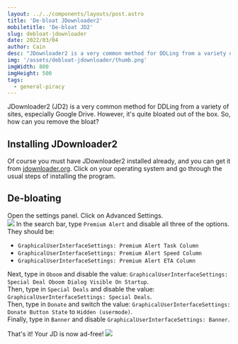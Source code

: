 ```yaml
---
layout: ../../components/layouts/post.astro
title: 'De-bloat JDownloader2'
mobiletitle: 'De-bloat JD2'
slug: debloat-jdownloader
date: 2022/03/04
author: Cain
desc: "JDownloader2 is a very common method for DDLing from a variety of sites, especially Google Drive. However, it's quite bloated out of the box. So, how can you remove the bloat?"
img: '/assets/debloat-jdownloader/thumb.png'
imgWidth: 800
imgHeight: 500
tags:
  - general-piracy
---
```


JDownloader2 (JD2) is a very common method for DDLing from a variety of sites, especially Google Drive. However, it's quite bloated out of the box. So, how can you remove the bloat?

## Installing JDownloader2

Of course you must have JDownloader2 installed already, and you can get it from [jdownloader.org](https://jdownloader.org/jdownloader2). Click on your operating system and go through the usual steps of installing the program.

## De-bloating

Open the settings panel. Click on Advanced Settings.  
![](/assets/debloat-jdownloader/image1.png)
In the search bar, type `Premium Alert` and disable all three of the options. They should be:

- `GraphicalUserInterfaceSettings: Premium Alert Task Column`
- `GraphicalUserInterfaceSettings: Premium Alert Speed Column`
- `GraphicalUserInterfaceSettings: Premium Alert ETA Column`

Next, type in `Oboom` and disable the value: `GraphicalUserInterfaceSettings: Special Deal Oboom Dialog Visible On Startup`.  
Then, type in `Special Deals` and disable the value: `GraphicalUserInterfaceSettings: Special Deals`.  
Then, type in `Donate` and switch the value: `GraphicalUserInterfaceSettings: Donate Button State` to `Hidden (usermode)`.  
Finally, type in `Banner` and disable `GraphicalUserInterfaceSettings: Banner`.

That's it! Your JD is now ad-free!
![](/assets/debloat-jdownloader/image2.png)
